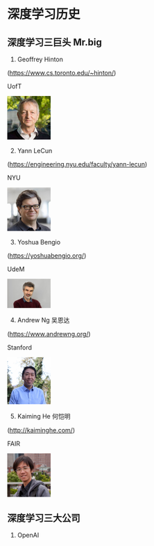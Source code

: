 # 深度学习历史

## 深度学习三巨头 Mr.big

1. Geoffrey Hinton

(https://www.cs.toronto.edu/~hinton/)

UofT

<img src="https://github.com/Liyitan2022/NNDL-from-Scratch/blob/main/history/images/hinton.png" width="100px">

2. Yann LeCun

(https://engineering.nyu.edu/faculty/yann-lecun)

NYU

<img src="https://github.com/Liyitan2022/NNDL-from-Scratch/blob/main/history/images/yann-lecun.jpg" width="100px">

3. Yoshua Bengio

(https://yoshuabengio.org/)

UdeM

<img src="https://github.com/Liyitan2022/NNDL-from-Scratch/blob/main/history/images/bengio.jpg" width="100px">

4. Andrew Ng 吴恩达

(https://www.andrewng.org/)

Stanford

<img src="https://github.com/Liyitan2022/NNDL-from-Scratch/blob/main/history/images/andrew-ng.jpg" width="100px">

5. Kaiming He 何恺明

(http://kaiminghe.com/)

FAIR

<img src="https://github.com/Liyitan2022/NNDL-from-Scratch/blob/main/history/images/he.jpg" width="100px">

## 深度学习三大公司

1. OpenAI
